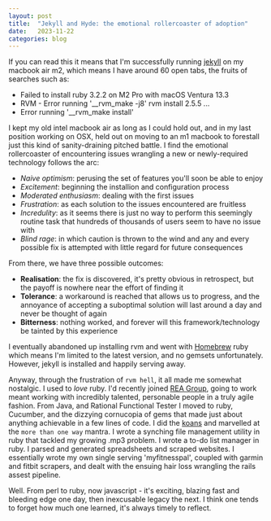 ```yaml
---
layout: post
title:  "Jekyll and Hyde: the emotional rollercoaster of adoption"
date:   2023-11-22 
categories: blog
---
```


If you can read this it means that I'm successfully running [jekyll] on my macbook air m2, which means I have around 60 open tabs, the fruits of searches such as: 
* Failed to install ruby 3.2.2 on M2 Pro with macOS Ventura 13.3
* RVM - Error running '__rvm_make -j8' rvm install 2.5.5 ...
* Error running '__rvm_make install' 

I kept my old intel macbook air as long as I could hold out, and in my last position working on OSX, held out on moving to an m1 macbook to forestall just this kind of sanity-draining pitched battle. I find the emotional rollercoaster of encountering issues wrangling a new or newly-required technology follows the arc: 
* _Naive optimism_: perusing the set of features you'll soon be able to enjoy
* _Excitement_: beginning the installion and configuration process
* _Moderated enthusiasm_: dealing with the first issues 
* _Frustration_: as each solution to the issues encountered are fruitless
* _Incredulity_: as it seems there is just no way to perform this seemingly routine task that hundreds of thousands of users seem to have no issue with
* _Blind rage_: in which caution is thrown to the wind and any and every possible fix is attempted with little regard for future consequences

From there, we have three possible outcomes:
* **Realisation**: the fix is discovered, it's pretty obvious in retrospect, but the payoff is nowhere near the effort of finding it
* **Tolerance**: a workaround is reached that allows us to progress, and the annoyance of accepting a suboptimal solution will last around a day and never be thought of again
* **Bitterness**: nothing worked, and forever will this framework/technology be tainted by this experience 

I eventually abandoned up installing rvm and went with [Homebrew] ruby which means I'm limited to the latest version, and no gemsets unfortunately. However, jekyll is installed and happily serving away. 

Anyway, through the frustration of `rvm hell`, it all made me somewhat nostalgic. I used to _love_ ruby. I'd recently joined [REA Group][rea], going to work meant working with incredibly talented, personable people in a truly agile fashion. From Java, and Rational Functional Tester I moved to ruby, Cucumber, and the dizzying cornucopia of gems that made just about anything achievable in a few lines of code. I did the [koans] and marvelled at the `more than one way` mantra. I wrote a synching file management utility in ruby that tackled my growing .mp3 problem. I wrote a to-do list manager in ruby. I parsed and generated spreadsheets and scraped websites. I essentially wrote my own single serving 'myfitnesspal', coupled with garmin and fitbit scrapers, and dealt with the ensuing hair loss wrangling the rails assest pipeline. 

Well. From perl to ruby, now javascript - it's exciting, blazing fast and bleeding edge one day, then inexcusable legacy the next. I think one tends to forget how much one learned, it's always timely to reflect.

[rea]: https://realestate.com.au
[jekyll]:   https://github.com/jekyll/jekyll
[Homebrew]: https://brew.sh
[koans]: https://www.rubykoans.com/